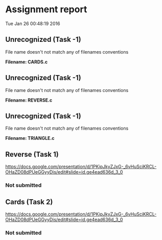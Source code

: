 # Assignment report
Tue Jan 26 00:48:19 2016
## Unrecognized (Task -1)
File name doesn't not match any of filenames conventions

**Filename: CARDS.c**
## Unrecognized (Task -1)
File name doesn't not match any of filenames conventions

**Filename: REVERSE.c**
## Unrecognized (Task -1)
File name doesn't not match any of filenames conventions

**Filename: TRIANGLE.c**
## Reverse (Task 1)
https://docs.google.com/presentation/d/1PKipJkyZJxG-_6vHuSciKRCL-OHaZD08dPUeGGyyDis/edit#slide=id.ge4ead636d_3_0

### Not submitted
## Cards (Task 2)
https://docs.google.com/presentation/d/1PKipJkyZJxG-_6vHuSciKRCL-OHaZD08dPUeGGyyDis/edit#slide=id.ge4ead636d_3_0

### Not submitted
